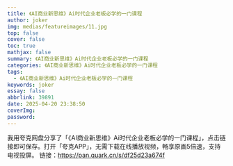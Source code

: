 ```yaml
---
title: 《AI商业新思维》Ai时代企业老板必学的一门课程
author: joker
img: medias/featureimages/11.jpg
top: false
cover: false
toc: true
mathjax: false
summary: 《AI商业新思维》Ai时代企业老板必学的一门课程
categories: 《AI商业新思维》Ai时代企业老板必学的一门课程
tags:
  - 《AI商业新思维》Ai时代企业老板必学的一门课程
keywords: joker
essay: false
abbrlink: 39891
date: 2025-04-20 23:38:50
coverImg:
password:
---
```


我用夸克网盘分享了「《AI商业新思维》Ai时代企业老板必学的一门课程」，点击链接即可保存。打开「夸克APP」，无需下载在线播放视频，畅享原画5倍速，支持电视投屏。
链接：https://pan.quark.cn/s/df25d23a674f
